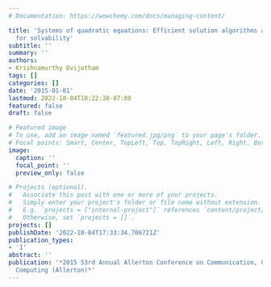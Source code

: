 ```yaml
---
# Documentation: https://wowchemy.com/docs/managing-content/

title: 'Systems of quadratic equations: Efficient solution algorithms and conditions
  for solvability'
subtitle: ''
summary: ''
authors:
- Krishnamurthy Dvijotham
tags: []
categories: []
date: '2015-01-01'
lastmod: 2022-10-04T10:22:38-07:00
featured: false
draft: false

# Featured image
# To use, add an image named `featured.jpg/png` to your page's folder.
# Focal points: Smart, Center, TopLeft, Top, TopRight, Left, Right, BottomLeft, Bottom, BottomRight.
image:
  caption: ''
  focal_point: ''
  preview_only: false

# Projects (optional).
#   Associate this post with one or more of your projects.
#   Simply enter your project's folder or file name without extension.
#   E.g. `projects = ["internal-project"]` references `content/project/deep-learning/index.md`.
#   Otherwise, set `projects = []`.
projects: []
publishDate: '2022-10-04T17:33:34.706721Z'
publication_types:
- '1'
abstract: ''
publication: '*2015 53rd Annual Allerton Conference on Communication, Control, and
  Computing (Allerton)*'
---
```

